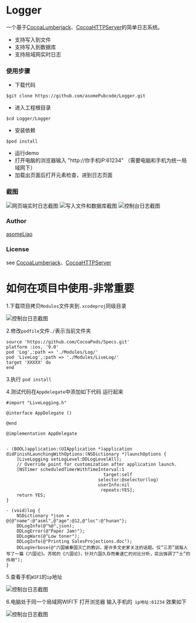 # Logger
一个基于[CocoaLumberjack](https://github.com/CocoaLumberjack/CocoaLumberjack)、[CocoaHTTPServer](https://github.com/robbiehanson/CocoaHTTPServer)的简单日志系统。

* 支持写入到文件
* 支持写入到数据库
* 支持局域网实时日志

### 使用步骤

* 下载代码

```
$git clone https://github.com/asomePubcode/Logger.git
```

* 进入工程根目录
```
$cd Logger/Logger
```

* 安装依赖

```
$pod install 
```
* 运行demo
* 打开电脑的浏览器输入 "http://你手机IP:61234" （需要电脑和手机为统一局域网下）
* 加载出页面后打开元素检查，进到日志页面

### 截图
![网页端实时日志截图](https://github.com/asomePubcode/Logger/blob/master/Images/liveLog.jpg)
![写入文件和数据库截图](https://github.com/asomePubcode/Logger/blob/master/Images/fileLog.jpg)
![控制台日志截图](https://github.com/asomePubcode/Logger/blob/master/Images/terminalLog.jpg)

### Author

[asomeLiao](https://github.com/asomeLiao)
### License

see [CocoaLumberjack](https://github.com/CocoaLumberjack/CocoaLumberjack)、[CocoaHTTPServer](https://github.com/robbiehanson/CocoaHTTPServer)



# 如何在项目中使用-非常重要



1.下载项目拷贝`Modules`文件夹到`.xcodeproj`同级目录

![控制台日志截图](https://github.com/asomePubcode/Logger/blob/master/Images/move.png)

2.修改`podfile`文件`./`表示当前文件夹

```
source 'https://github.com/CocoaPods/Specs.git'
platform :ios, '9.0'
pod 'Log',:path => './Modules/Log/'
pod 'LiveLog',:path => './Modules/LiveLog/'
target 'XXXXX' do
end
```

3.执行 `pod install`

4.测试代码在`Appdelegate`中添加如下代码 运行起来

```
#import "LiveLogging.h"

@interface AppDelegate ()

@end

@implementation AppDelegate


- (BOOL)application:(UIApplication *)application didFinishLaunchingWithOptions:(NSDictionary *)launchOptions {
    [LiveLogging setLogLevel:DDLogLevelAll];
    // Override point for customization after application launch.
    [NSTimer scheduledTimerWithTimeInterval:1
                                     target:self
                                   selector:@selector(log)
                                   userInfo:nil
                                    repeats:YES];
    return YES;
}

- (void)log {
    NSDictionary *json = @{@"name":@"asml",@"age":@12,@"loc":@"hunan"};
    DDLogInfo(@"%@",json);
    DDLogError(@"Paper Jam!");
    DDLogWarn(@"Low toner");
    DDLogInfo(@"Printing SalesProjections.doc");
    DDLogVerbose(@"六国被秦国灭亡的教训，是许多文史家关注的话题。仅“三苏”就每人写了一篇《六国论》。苏轼的《六国论》，针对六国久存而秦速亡的对比分析，突出强调了“士”的作用");
}
```

5.查看手机`WIFI`的`ip`地址

![控制台日志截图](https://github.com/asomePubcode/Logger/blob/master/Images/ip.png)

6.电脑处于同一个局域网WIFI下 打开浏览器 输入手机的` ip地址:61234`  效果如下

![控制台日志截图](https://github.com/asomePubcode/Logger/blob/master/Images/show.gif)